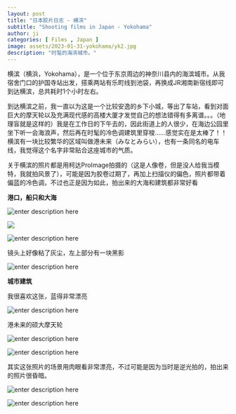 ```yaml
---
layout: post
title: "日本胶片日志 - 横滨"
subtitle: "Shooting films in Japan - Yokohama"
author: ji
categories: [ Films , Japan ]
image: assets/2023-01-31-yokohama/yk2.jpg
description: "时髦的海滨城市。"
---
```


横滨（横浜，Yokohama），是一个位于东京周边的神奈川县内的海滨城市。从我宿舍门口的护国寺站出发，搭乘两站有乐町线到池袋，再换成JR湘南新宿线即可到达横滨，总共耗时1个小时左右。

到达横滨之前，我一直以为这是一个比较安逸的乡下小城，等出了车站，看到对面巨大的摩天轮以及充满现代感的高楼大厦才发觉自己的想法错得有多离谱。。。（地理盲就是这样的）我是在工作日的下午去的，因此街道上的人很少，在海边公园里坐下听一会海浪声，然后再在时髦的冷色调建筑里穿梭……感觉实在是太棒了！！横滨有一块比较繁华的区域叫做港未来（みなとみらい），也有一条同名的电车线，我觉得这个名字非常贴合这座城市的气质。

关于横滨的照片都是用柯达ProImage拍摄的（这是人像卷，但是没人给我当模特，我就拍风景了），可能是因为胶卷过期了，再加上扫描仪的偏色，照片都带着偏蓝的冷色调，不过也正是因为如此，拍出来的大海和建筑都非常好看

**港口，船只和大海**

![enter description here](../assets/2023-01-31-yokohama/yk2.jpg)

![](../assets/2023-01-31-yokohama/yk5.jpg)

![enter description here](../assets/2023-01-31-yokohama/yk22.jpg)

镜头上好像粘了灰尘，左上部分有一块黑影

![enter description here](../assets/2023-01-31-yokohama/yk23.jpg)


**城市建筑**

我很喜欢这张，蓝得非常漂亮

![enter description here](../assets/2023-01-31-yokohama/yk7.jpg)

港未来的硕大摩天轮

![enter description here](../assets/2023-01-31-yokohama/yk3.jpg)

![enter description here](../assets/2023-01-31-yokohama/yk4.jpg)

其实这张照片的场景用肉眼看非常漂亮，不过可能是因为当时是逆光拍的，拍出来的照片很昏暗。

![enter description here](../assets/2023-01-31-yokohama/yk9.jpg)

![enter description here](../assets/2023-01-31-yokohama/yk20.jpg)
